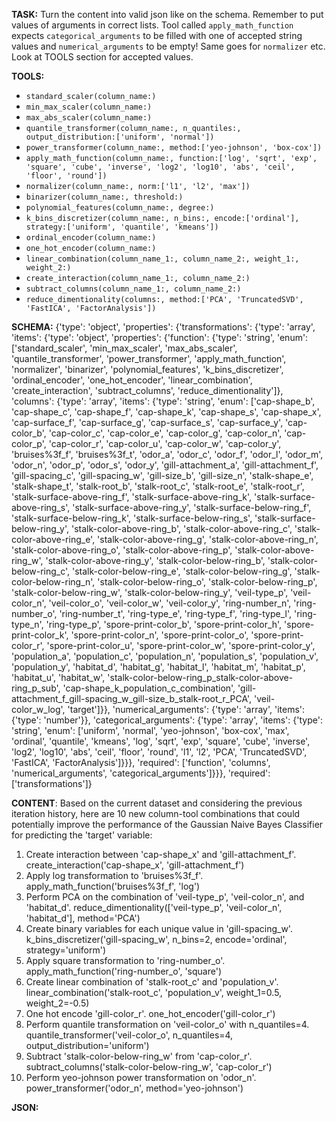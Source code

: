 **TASK:**
Turn the content into valid json like on the schema.
Remember to put values of arguments in correct lists.
Tool called `apply_math_function` expects `categorical_arguments` to be filled with one of accepted string values and `numerical_arguments` to be empty! Same goes for `normalizer` etc. Look at TOOLS section for accepted values.

**TOOLS:**
- `standard_scaler(column_name:)`
- `min_max_scaler(column_name:)`
- `max_abs_scaler(column_name:)`
- `quantile_transformer(column_name:, n_quantiles:, output_distribution:['uniform', 'normal'])`
- `power_transformer(column_name:, method:['yeo-johnson', 'box-cox'])`
- `apply_math_function(column_name:, function:['log', 'sqrt', 'exp', 'square', 'cube', 'inverse', 'log2', 'log10', 'abs', 'ceil', 'floor', 'round'])`
- `normalizer(column_name:, norm:['l1', 'l2', 'max'])`
- `binarizer(column_name:, threshold:)`
- `polynomial_features(column_name:, degree:)`
- `k_bins_discretizer(column_name:, n_bins:, encode:['ordinal'], strategy:['uniform', 'quantile', 'kmeans'])`
- `ordinal_encoder(column_name:)`
- `one_hot_encoder(column_name:)`
- `linear_combination(column_name_1:, column_name_2:, weight_1:, weight_2:)`
- `create_interaction(column_name_1:, column_name_2:)`
- `subtract_columns(column_name_1:, column_name_2:)`
- `reduce_dimentionality(columns:, method:['PCA', 'TruncatedSVD', 'FastICA', 'FactorAnalysis'])`

**SCHEMA:**
{'type': 'object', 'properties': {'transformations': {'type': 'array', 'items': {'type': 'object', 'properties': {'function': {'type': 'string', 'enum': ['standard_scaler', 'min_max_scaler', 'max_abs_scaler', 'quantile_transformer', 'power_transformer', 'apply_math_function', 'normalizer', 'binarizer', 'polynomial_features', 'k_bins_discretizer', 'ordinal_encoder', 'one_hot_encoder', 'linear_combination', 'create_interaction', 'subtract_columns', 'reduce_dimentionality']}, 'columns': {'type': 'array', 'items': {'type': 'string', 'enum': ['cap-shape_b', 'cap-shape_c', 'cap-shape_f', 'cap-shape_k', 'cap-shape_s', 'cap-shape_x', 'cap-surface_f', 'cap-surface_g', 'cap-surface_s', 'cap-surface_y', 'cap-color_b', 'cap-color_c', 'cap-color_e', 'cap-color_g', 'cap-color_n', 'cap-color_p', 'cap-color_r', 'cap-color_u', 'cap-color_w', 'cap-color_y', 'bruises%3f_f', 'bruises%3f_t', 'odor_a', 'odor_c', 'odor_f', 'odor_l', 'odor_m', 'odor_n', 'odor_p', 'odor_s', 'odor_y', 'gill-attachment_a', 'gill-attachment_f', 'gill-spacing_c', 'gill-spacing_w', 'gill-size_b', 'gill-size_n', 'stalk-shape_e', 'stalk-shape_t', 'stalk-root_b', 'stalk-root_c', 'stalk-root_e', 'stalk-root_r', 'stalk-surface-above-ring_f', 'stalk-surface-above-ring_k', 'stalk-surface-above-ring_s', 'stalk-surface-above-ring_y', 'stalk-surface-below-ring_f', 'stalk-surface-below-ring_k', 'stalk-surface-below-ring_s', 'stalk-surface-below-ring_y', 'stalk-color-above-ring_b', 'stalk-color-above-ring_c', 'stalk-color-above-ring_e', 'stalk-color-above-ring_g', 'stalk-color-above-ring_n', 'stalk-color-above-ring_o', 'stalk-color-above-ring_p', 'stalk-color-above-ring_w', 'stalk-color-above-ring_y', 'stalk-color-below-ring_b', 'stalk-color-below-ring_c', 'stalk-color-below-ring_e', 'stalk-color-below-ring_g', 'stalk-color-below-ring_n', 'stalk-color-below-ring_o', 'stalk-color-below-ring_p', 'stalk-color-below-ring_w', 'stalk-color-below-ring_y', 'veil-type_p', 'veil-color_n', 'veil-color_o', 'veil-color_w', 'veil-color_y', 'ring-number_n', 'ring-number_o', 'ring-number_t', 'ring-type_e', 'ring-type_f', 'ring-type_l', 'ring-type_n', 'ring-type_p', 'spore-print-color_b', 'spore-print-color_h', 'spore-print-color_k', 'spore-print-color_n', 'spore-print-color_o', 'spore-print-color_r', 'spore-print-color_u', 'spore-print-color_w', 'spore-print-color_y', 'population_a', 'population_c', 'population_n', 'population_s', 'population_v', 'population_y', 'habitat_d', 'habitat_g', 'habitat_l', 'habitat_m', 'habitat_p', 'habitat_u', 'habitat_w', 'stalk-color-below-ring_p_stalk-color-above-ring_p_sub', 'cap-shape_k_population_c_combination', 'gill-attachment_f_gill-spacing_w_gill-size_b_stalk-root_r_PCA', 'veil-color_w_log', 'target']}}, 'numerical_arguments': {'type': 'array', 'items': {'type': 'number'}}, 'categorical_arguments': {'type': 'array', 'items': {'type': 'string', 'enum': ['uniform', 'normal', 'yeo-johnson', 'box-cox', 'max', 'ordinal', 'quantile', 'kmeans', 'log', 'sqrt', 'exp', 'square', 'cube', 'inverse', 'log2', 'log10', 'abs', 'ceil', 'floor', 'round', 'l1', 'l2', 'PCA', 'TruncatedSVD', 'FastICA', 'FactorAnalysis']}}}, 'required': ['function', 'columns', 'numerical_arguments', 'categorical_arguments']}}}, 'required': ['transformations']}

**CONTENT**:
 Based on the current dataset and considering the previous iteration history, here are 10 new column-tool combinations that could potentially improve the performance of the Gaussian Naive Bayes Classifier for predicting the 'target' variable:

1. Create interaction between 'cap-shape_x' and 'gill-attachment_f'.
   create_interaction('cap-shape_x', 'gill-attachment_f')
2. Apply log transformation to 'bruises%3f_f'.
   apply_math_function('bruises%3f_f', 'log')
3. Perform PCA on the combination of 'veil-type_p', 'veil-color_n', and 'habitat_d'.
   reduce_dimentionality(['veil-type_p', 'veil-color_n', 'habitat_d'], method='PCA')
4. Create binary variables for each unique value in 'gill-spacing_w'.
   k_bins_discretizer('gill-spacing_w', n_bins=2, encode='ordinal', strategy='uniform')
5. Apply square transformation to 'ring-number_o'.
   apply_math_function('ring-number_o', 'square')
6. Create linear combination of 'stalk-root_c' and 'population_v'.
   linear_combination('stalk-root_c', 'population_v', weight_1=0.5, weight_2=-0.5)
7. One hot encode 'gill-color_r'.
   one_hot_encoder('gill-color_r')
8. Perform quantile transformation on 'veil-color_o' with n_quantiles=4.
   quantile_transformer('veil-color_o', n_quantiles=4, output_distribution='uniform')
9. Subtract 'stalk-color-below-ring_w' from 'cap-color_r'.
   subtract_columns('stalk-color-below-ring_w', 'cap-color_r')
10. Perform yeo-johnson power transformation on 'odor_n'.
    power_transformer('odor_n', method='yeo-johnson')

**JSON:**

